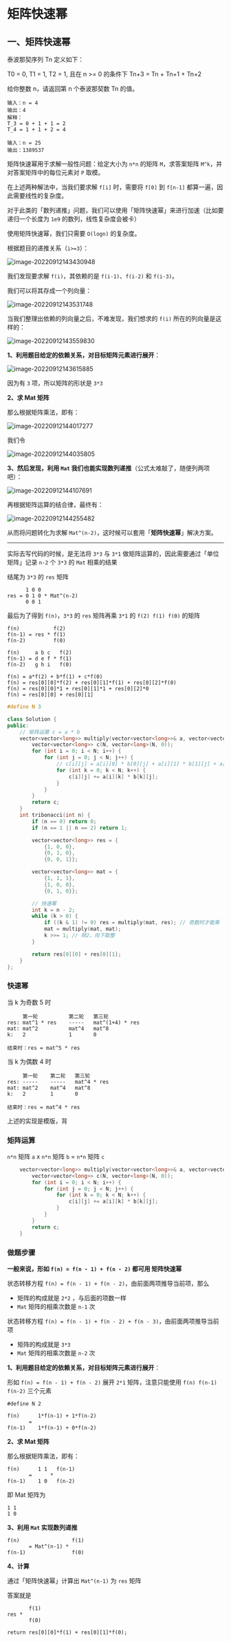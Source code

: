 # 矩阵快速幂

## 一、矩阵快速幂

泰波那契序列 Tn 定义如下： 

T0 = 0, T1 = 1, T2 = 1, 且在 n >= 0 的条件下 Tn+3 = Tn + Tn+1 + Tn+2

给你整数 n，请返回第 n 个泰波那契数 Tn 的值。

```
输入：n = 4
输出：4
解释：
T_3 = 0 + 1 + 1 = 2
T_4 = 1 + 1 + 2 = 4

输入：n = 25
输出：1389537
```

矩阵快速幂用于求解一般性问题：给定大小为 `n*n` 的矩阵 `M`，求答案矩阵 `M^k`，并对答案矩阵中的每位元素对 `P` 取模。

在上述两种解法中，当我们要求解 `f[i]` 时，需要将 `f[0]` 到 `f[n-1]` 都算一遍，因此需要线性的复杂度。

对于此类的「数列递推」问题，我们可以使用「矩阵快速幂」来进行加速（比如要递归一个长度为 `1e9` 的数列，线性复杂度会被卡）

使用矩阵快速幂，我们只需要 `O(logn)` 的复杂度。

根据题目的递推关系（`i>=3`）：

![image-20220912143430948](../../img/image-20220912143430948.png)

我们发现要求解 `f(i)`，其依赖的是 `f(i-1)`、`f(i-2)` 和 `f(i-3)`。

我们可以将其存成一个列向量：

![image-20220912143531748](../../img/image-20220912143531748.png)

当我们整理出依赖的列向量之后，不难发现，我们想求的 `f(i)` 所在的列向量是这样的：

![image-20220912143559830](../../img/image-20220912143559830.png)

**1、利用题目给定的依赖关系，对目标矩阵元素进行展开**：

![image-20220912143615885](../../img/image-20220912143615885.png)

因为有 `3` 项，所以矩阵的形状是 `3*3`

**2、求 Mat 矩阵**

那么根据矩阵乘法，即有：

![image-20220912144017277](../../img/image-20220912144017277.png)

我们令

![image-20220912144035805](../../img/image-20220912144035805.png)

**3、然后发现，利用 `Mat` 我们也能实现数列递推**（公式太难敲了，随便列两项吧）：

![image-20220912144107691](../../img/image-20220912144107691.png)

再根据矩阵运算的结合律，最终有：

![image-20220912144255482](../../img/image-20220912144255482.png)

从而将问题转化为求解 `Mat^(n-2)`，这时候可以套用「**矩阵快速幂**」解决方案。

---

实际去写代码的时候，是无法将 `3*3` 与 `3*1` 做矩阵运算的，因此需要通过「单位矩阵」记录 `n-2` 个 `3*3` 的 `Mat` 相乘的结果

结尾为 `3*3` 的 `res` 矩阵

```
	  1 0 0
res = 0 1 0 * Mat^(n-2)
	  0 0 1
```

最后为了得到 `f(n)`，`3*3` 的 `res` 矩阵再乘 `3*1` 的 `f(2) f(1) f(0)` 的矩阵

```
f(n)		   f(2)
f(n-1) = res * f(1)
f(n-2)		   f(0)

f(n)     a b c	 f(2)
f(n-1) = d e f * f(1)
f(n-2)   g h i   f(0)

f(n) = a*f(2) + b*f(1) + c*f(0)
f(n) = res[0][0]*f(2) + res[0][1]*f(1) + res[0][2]*f(0)
f(n) = res[0][0]*1 + res[0][1]*1 + res[0][2]*0
f(n) = res[0][0] + res[0][1]
```



```cpp
#define N 3

class Solution {
public:
    // 矩阵运算 c = a * b
    vector<vector<long>> multiply(vector<vector<long>>& a, vector<vector<long>>& b) {
        vector<vector<long>> c(N, vector<long>(N, 0));
        for (int i = 0; i < N; i++) {
            for (int j = 0; j < N; j++) {
                // c[i][j] = a[i][0] * b[0][j] + a[i][1] * b[1][j] + a[i][2] * b[2][j];
                for (int k = 0; k < N; k++) {
                    c[i][j] += a[i][k] * b[k][j];
                }
            }
        }
        return c;
    }
    int tribonacci(int n) {
        if (n == 0) return 0;
        if (n == 1 || n == 2) return 1;

        vector<vector<long>> res = {
            {1, 0, 0},
            {0, 1, 0},
            {0, 0, 1}};

        vector<vector<long>> mat = {
            {1, 1, 1},
            {1, 0, 0},
            {0, 1, 0}};

        // 快速幂
        int k = n - 2;
        while (k > 0) {
            if ((k & 1) != 0) res = multiply(mat, res); // 奇数时才能乘
            mat = multiply(mat, mat);
            k >>= 1; // 除2，向下取整
        }

        return res[0][0] + res[0][1];
    }
};

```

### 快速幂

当 k 为奇数 5 时

```
	 第一轮          第二轮   第三轮
res: mat^1 * res	-----  	mat^(1+4) * res
mat: mat^2        	mat^4  	mat^8
k:   2            	1 		0

结束时：res = mat^5 * res
```

当 k 为偶数 4 时

```
	 第一轮	第二轮   第三轮
res: -----	  -----   mat^4 * res
mat: mat^2    mat^4   mat^8
k:   2        1 	  0

结束时：res = mat^4 * res
```

上述的实现是模版，背

### 矩阵运算

`n*n` 矩阵 `a` x `n*n` 矩阵 `b` = `n*n` 矩阵 `c`

```cpp
    vector<vector<long>> multiply(vector<vector<long>>& a, vector<vector<long>>& b) {
        vector<vector<long>> c(N, vector<long>(N, 0));
        for (int i = 0; i < N; i++) {
            for (int j = 0; j < N; j++) {
                for (int k = 0; k < N; k++) {
                    c[i][j] += a[i][k] * b[k][j];
                }
            }
        }
        return c;
    }
```

### 做题步骤

**一般来说，形如 `f(n) = f(n - 1) + f(n - 2)` 都可用 矩阵快速幂**

状态转移方程 `f(n) = f(n - 1) + f(n - 2)`，由前面两项推导当前项，那么

- 矩阵的构成就是 `2*2` ，与后面的项数一样
- `Mat` 矩阵的相乘次数是 `n-1` 次

状态转移方程 `f(n) = f(n - 1) + f(n - 2) + f(n - 3)`，由前面两项推导当前项

- 矩阵的构成就是 `3*3` 
- `Mat` 矩阵的相乘次数是 `n-2` 次

**1、利用题目给定的依赖关系，对目标矩阵元素进行展开**：

形如 `f(n) = f(n - 1) + f(n - 2)` 展开 `2*1` 矩阵，注意只能使用 `f(n) f(n-1) f(n-2)` 三个元素

```
#define N 2

f(n)      1*f(n-1) + 1*f(n-2)
       =
f(n-1)    1*f(n-1) + 0*f(n-2)
```

**2、求 Mat 矩阵**

那么根据矩阵乘法，即有：

```
f(n)      1 1   f(n-1)
       =      *
f(n-1)    1 0   f(n-2)
```

即 Mat 矩阵为

```
1 1
1 0
```

**3、利用 `Mat` 实现数列递推**

```
f(n)         		 f(1)
       = Mat^(n-1) *
f(n-1)       		 f(0)
```

**4、计算**

通过「矩阵快速幂」计算出 `Mat^(n-1)` 为 `res` 矩阵

答案就是

```
	   f(1)
res * 
	   f(0)
	   
return res[0][0]*f(1) + res[0][1]*f(0);
```



